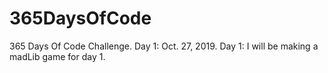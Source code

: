 # 365DaysOfCode
365 Days Of Code Challenge.
Day 1: Oct. 27, 2019.
Day 1: I will be making a madLib game for day 1.

